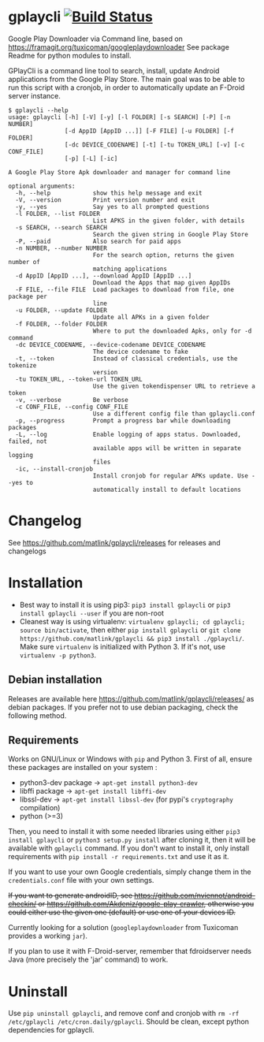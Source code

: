 # gplaycli [![Build Status](https://travis-ci.org/matlink/gplaycli.svg?branch=master)](https://travis-ci.org/matlink/gplaycli)
Google Play Downloader via Command line, based on https://framagit.org/tuxicoman/googleplaydownloader See package Readme for python modules to install.

GPlayCli is a command line tool to search, install, update Android applications from the Google Play Store. The main goal was to be able to run this script with a cronjob, in order to automatically update an F-Droid server instance.


	$ gplaycli --help
	usage: gplaycli [-h] [-V] [-y] [-l FOLDER] [-s SEARCH] [-P] [-n NUMBER]
	                [-d AppID [AppID ...]] [-F FILE] [-u FOLDER] [-f FOLDER]
	                [-dc DEVICE_CODENAME] [-t] [-tu TOKEN_URL] [-v] [-c CONF_FILE]
	                [-p] [-L] [-ic]

	A Google Play Store Apk downloader and manager for command line

	optional arguments:
	  -h, --help            show this help message and exit
	  -V, --version         Print version number and exit
	  -y, --yes             Say yes to all prompted questions
	  -l FOLDER, --list FOLDER
	                        List APKS in the given folder, with details
	  -s SEARCH, --search SEARCH
	                        Search the given string in Google Play Store
	  -P, --paid            Also search for paid apps
	  -n NUMBER, --number NUMBER
	                        For the search option, returns the given number of
	                        matching applications
	  -d AppID [AppID ...], --download AppID [AppID ...]
	                        Download the Apps that map given AppIDs
	  -F FILE, --file FILE  Load packages to download from file, one package per
	                        line
	  -u FOLDER, --update FOLDER
	                        Update all APKs in a given folder
	  -f FOLDER, --folder FOLDER
	                        Where to put the downloaded Apks, only for -d command
	  -dc DEVICE_CODENAME, --device-codename DEVICE_CODENAME
	                        The device codename to fake
	  -t, --token           Instead of classical credentials, use the tokenize
	                        version
	  -tu TOKEN_URL, --token-url TOKEN_URL
	                        Use the given tokendispenser URL to retrieve a token
	  -v, --verbose         Be verbose
	  -c CONF_FILE, --config CONF_FILE
	                        Use a different config file than gplaycli.conf
	  -p, --progress        Prompt a progress bar while downloading packages
	  -L, --log             Enable logging of apps status. Downloaded, failed, not
	                        available apps will be written in separate logging
	                        files
	  -ic, --install-cronjob
	                        Install cronjob for regular APKs update. Use --yes to
	                        automatically install to default locations

Changelog
=========
See https://github.com/matlink/gplaycli/releases for releases and changelogs

Installation
============

- Best way to install it is using pip3: `pip3 install gplaycli` or `pip3 install gplaycli --user` if you are non-root
- Cleanest way is using virtualenv: `virtualenv gplaycli; cd gplaycli; source bin/activate`, then either `pip install gplaycli` or `git clone https://github.com/matlink/gplaycli && pip3 install ./gplaycli/`. Make sure `virtualenv` is initialized with Python 3. If it's not, use `virtualenv -p python3`.

Debian installation
--------------------
Releases are available here https://github.com/matlink/gplaycli/releases/ as debian packages. If you prefer not to use debian packaging, check the following method.

Requirements
----------
Works on GNU/Linux or Windows with `pip` and Python 3. First of all, ensure these packages are installed on your system : 

- python3-dev package -> `apt-get install python3-dev`
- libffi package -> `apt-get install libffi-dev`
- libssl-dev -> `apt-get install libssl-dev` (for pypi's `cryptography` compilation)
- python (>=3)

Then, you need to install it with some needed libraries using either `pip3 install gplaycli` or `python3 setup.py install` after cloning it, then it will be available with `gplaycli` command. If you don't want to install it, only install requirements with `pip install -r requirements.txt` and use it as it.

If you want to use your own Google credentials, simply change them in the `credentials.conf` file with your own settings. 

~~If you want to generate androidID, see https://github.com/nviennot/android-checkin/ or https://github.com/Akdeniz/google-play-crawler, otherwise you could either use the given one (default) or use one of your devices ID.~~

Currently looking for a solution (`googleplaydownloader` from Tuxicoman provides a working `jar`).

If you plan to use it with F-Droid-server, remember that fdroidserver needs Java (more precisely the 'jar' command) to work.

Uninstall
=========
Use `pip uninstall gplaycli`, and remove conf and cronjob with `rm -rf /etc/gplaycli /etc/cron.daily/gplaycli`. Should be clean, except python dependencies for gplaycli.

